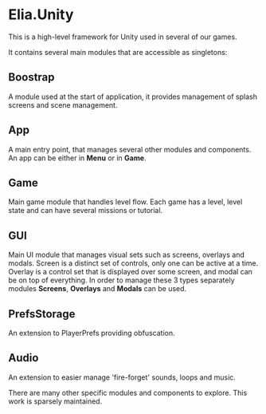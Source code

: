 # Elia.Unity

This is a high-level framework for Unity used in several of our games.

It contains several main modules that are accessible as singletons:
## Boostrap
A module used at the start of application, it provides management of splash screens and scene management.
## App 
A main entry point, that manages several other modules and components. An app can be either in **Menu** or in **Game**.
## Game
Main game module that handles level flow. Each game has a level, level state and can have several missions or tutorial.
## GUI
Main UI module that manages visual sets such as screens, overlays and modals.
Screen is a distinct set of controls, only one can be active at a time. Overlay is a control set that is displayed over some screen, and modal can be on top of everything. In order to manage these 3 types separately modules **Screens**, **Overlays** and **Modals** can be used.
## PrefsStorage
An extension to PlayerPrefs providing obfuscation.
## Audio
An extension to easier manage 'fire-forget' sounds, loops and music.

There are many other specific modules and components to explore.
This work is sparsely maintained.
